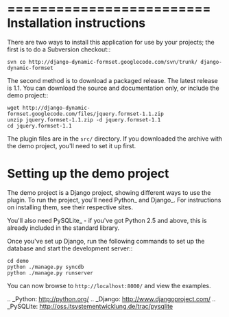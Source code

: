 =========================
Installation instructions
=========================

There are two ways to install this application for use by your
projects; the first is to do a Subversion checkout::

    svn co http://django-dynamic-formset.googlecode.com/svn/trunk/ django-dynamic-formset

The second method is to download a packaged release. The latest
release is 1.1. You can download the source and documentation only,
or include the demo project::

    wget http://django-dynamic-formset.googlecode.com/files/jquery.formset-1.1.zip
    unzip jquery.formset-1.1.zip -d jquery.formset-1.1
    cd jquery.formset-1.1

The plugin files are in the ``src/`` directory. If you downloaded
the archive with the demo project, you'll need to set it up first.


Setting up the demo project
===========================

The demo project is a Django project, showing different ways to
use the plugin. To run the project, you'll need Python_ and Django_.
For instructions on installing them, see their respective sites.

You'll also need PySQLite_ - if you've got Python 2.5 and above, this
is already included in the standard library.

Once you've set up Django, run the following commands to set up the
database and start the development server::

    cd demo
    python ./manage.py syncdb
    python ./manage.py runserver

You can now browse to ``http://localhost:8000/`` and view the examples.

.. _Python: http://python.org/
.. _Django: http://www.djangoproject.com/
.. _PySQLite: http://oss.itsystementwicklung.de/trac/pysqlite

